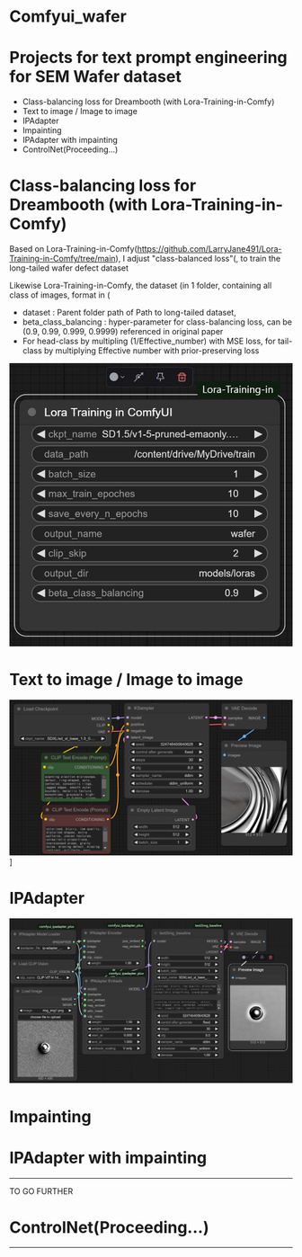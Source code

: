 # Comfyui_wafer

# Projects for text prompt engineering for SEM Wafer dataset

- Class-balancing loss for Dreambooth (with Lora-Training-in-Comfy)
- Text to image / Image to image
- IPAdapter
- Impainting
- IPAdapter with impainting
- ControlNet(Proceeding...)

# Class-balancing loss for Dreambooth (with Lora-Training-in-Comfy)

Based on Lora-Training-in-Comfy(https://github.com/LarryJane491/Lora-Training-in-Comfy/tree/main), I adjust "class-balanced loss"(, to train the long-tailed wafer defect dataset

Likewise Lora-Training-in-Comfy, the dataset (in 1 folder, containing all class of images, format in (
- dataset : Parent folder path of Path to long-tailed dataset,  
- beta_class_balancing : hyper-parameter for class-balancing loss, can be (0.9, 0.99, 0.999, 0.9999) referenced in original paper
- For head-class by multipling (1/Effective_number) with MSE loss, for tail-class by multiplying Effective number with prior-preserving loss

![Class-balancing LORA](https://github.com/mshdjren/Comfyui_wafer/blob/main/results/class_balanced_loss_Lora.jpg)


# Text to image / Image to image


![Text to image](https://github.com/mshdjren/Comfyui_wafer/blob/main/results/SDXL_text2image.jpg)]

# IPAdapter

![IPAdapter](https://github.com/mshdjren/Comfyui_wafer/blob/main/results/SDXL_IPAdapter.jpg)

# Impainting

# IPAdapter with impainting


----

TO GO FURTHER
# ControlNet(Proceeding...)


----
